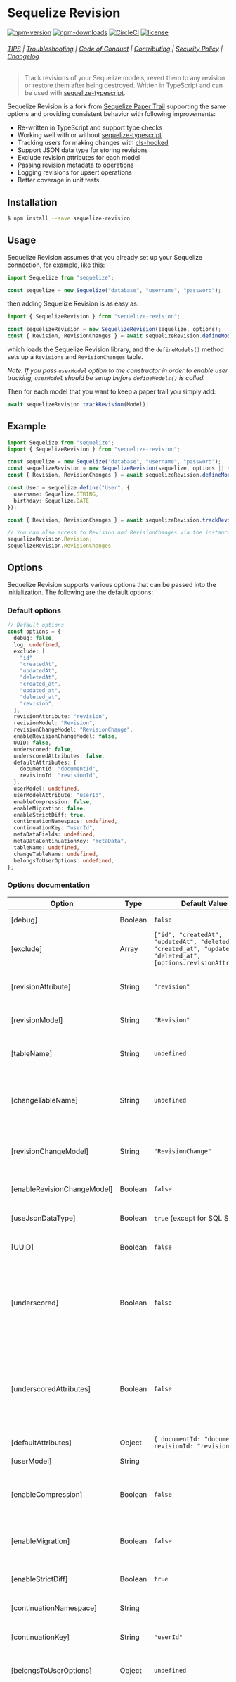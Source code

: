 # Sequelize Revision

[![npm-version](https://img.shields.io/npm/v/sequelize-revision.svg)](https://www.npmjs.org/package/sequelize-revision)
[![npm-downloads](https://img.shields.io/npm/dt/sequelize-revision.svg)](https://www.npmjs.org/package/sequelize-revision)
[![CircleCI](https://circleci.com/gh/yujiosaka/sequelize-revision/tree/master.svg?style=shield)](https://circleci.com/gh/yujiosaka/sequelize-revision/tree/master)
[![license](https://img.shields.io/github/license/yujiosaka/sequelize-revision.svg)](https://github.com/yujiosaka/sequelize-revision/blob/master/LICENSE)

###### [TIPS](https://github.com/yujiosaka/sequelize-revision/blob/master/docs/TIPS.md) | [Troubleshooting](https://github.com/yujiosaka/sequelize-revision/blob/master/docs/TROUBLESHOOTING.md) | [Code of Conduct](https://github.com/yujiosaka/sequelize-revision/blob/master/docs/CODE_OF_CONDUCT.md) | [Contributing](https://github.com/yujiosaka/sequelize-revision/blob/master/docs/CONTRIBUTING.md) | [Security Policy](https://github.com/yujiosaka/sequelize-revision/blob/master/docs/SECURITY.md) | [Changelog](https://github.com/yujiosaka/sequelize-revision/blob/master/docs/CHANGELOG.md)

> Track revisions of your Sequelize models, revert them to any revision or restore them after being destroyed. Written in TypeScript and can be used with [sequelize-typescript](https://github.com/RobinBuschmann/sequelize-typescript).

Sequelize Revision is a fork from [Sequelize Paper Trail](https://github.com/nielsgl/sequelize-paper-trail) supporting the same options and providing consistent behavior with following improvements:

- Re-written in TypeScript and support type checks
- Working well with or without [sequelize-typescript](https://github.com/RobinBuschmann/sequelize-typescript)
- Tracking users for making changes with [cls-hooked](https://github.com/jeff-lewis/cls-hooked)
- Support JSON data type for storing revisions
- Exclude revision attributes for each model
- Passing revision metadata to operations
- Logging revisions for upsert operations
- Better coverage in unit tests

## Installation

```bash
$ npm install --save sequelize-revision
```

## Usage

Sequelize Revision assumes that you already set up your Sequelize connection, for example, like this:
```typescript
import Sequelize from "sequelize";

const sequelize = new Sequelize("database", "username", "password");
```

then adding Sequelize Revision is as easy as:

```typescript
import { SequelizeRevision } from "sequelize-revision";

const sequelizeRevision = new SequelizeRevision(sequelize, options);
const { Revision, RevisionChanges } = await sequelizeRevision.defineModels();
```

which loads the Sequelize Revision library, and the `defineModels()` method sets up a `Revisions` and `RevisionChanges` table.

*Note: If you pass `userModel` option to the constructor in order to enable user tracking, `userModel` should be setup before `defineModels()` is called.*

Then for each model that you want to keep a paper trail you simply add:

```typescript
await sequelizeRevision.trackRevision(Model);
```

## Example

```typescript
import Sequelize from "sequelize";
import { SequelizeRevision } from "sequelize-revision";

const sequelize = new Sequelize("database", "username", "password");
const sequelizeRevision = new SequelizeRevision(sequelize, options || {});
const { Revision, RevisionChanges } = await sequelizeRevision.defineModels();

const User = sequelize.define("User", {
  username: Sequelize.STRING,
  birthday: Sequelize.DATE
});

const { Revision, RevisionChanges } = await sequelizeRevision.trackRevision(User);

// You can also access to Revision and RevisionChanges via the instance after executing defineModels() function.
sequelizeRevision.Revision;
sequelizeRevision.RevisionChanges
```

## Options

Sequelize Revision supports various options that can be passed into the initialization. The following are the default options:

### Default options

```typescript
// Default options
const options = {
  debug: false,
  log: undefined,
  exclude: [
    "id",
    "createdAt",
    "updatedAt",
    "deletedAt",
    "created_at",
    "updated_at",
    "deleted_at",
    "revision",
  ],
  revisionAttribute: "revision",
  revisionModel: "Revision",
  revisionChangeModel: "RevisionChange",
  enableRevisionChangeModel: false,
  UUID: false,
  underscored: false,
  underscoredAttributes: false,
  defaultAttributes: {
    documentId: "documentId",
    revisionId: "revisionId",
  },
  userModel: undefined,
  userModelAttribute: "userId",
  enableCompression: false,
  enableMigration: false,
  enableStrictDiff: true,
  continuationNamespace: undefined,
  continuationKey: "userId",
  metaDataFields: undefined,
  metaDataContinuationKey: "metaData",
  tableName: undefined,
  changeTableName: undefined,
  belongsToUserOptions: undefined,
};
```

### Options documentation

| Option                      | Type    | Default Value                                                                                                          | Description                                                                                                                                                                                                                  |
| --------------------------- | ------- | ---------------------------------------------------------------------------------------------------------------------- | ---------------------------------------------------------------------------------------------------------------------------------------------------------------------------------------------------------------------------- |
| [debug]                     | Boolean | `false`                                                                                                                | Enables logging to the console.                                                                                                                                                                                              |
| [exclude]                   | Array   | `["id", "createdAt", "updatedAt", "deletedAt", "created_at", "updated_at", "deleted_at", [options.revisionAttribute]]` | Array of global attributes to exclude from the Sequelize Revision.                                                                                                                                                           |
| [revisionAttribute]         | String  | `"revision"`                                                                                                           | Name of the attribute in the table that corresponds to the current revision.                                                                                                                                                 |
| [revisionModel]             | String  | `"Revision"`                                                                                                           | Name of the model that keeps the revision models.                                                                                                                                                                            |
| [tableName]                 | String  | `undefined`                                                                                                            | Name of the table that keeps the revision models. Passed to Sequelize.                                                                                                                                                       |
| [changeTableName]           | String  | `undefined`                                                                                                            | Name of the table that keeps the revision change models. Passed to Sequelize. Table is camelCase or PascalCase.                                                                                                              |
| [revisionChangeModel]       | String  | `"RevisionChange"`                                                                                                     | Name of the model that tracks all the attributes that have changed during each create and update call.                                                                                                                       |
| [enableRevisionChangeModel] | Boolean | `false`                                                                                                                | Disable the revision change model to save space.                                                                                                                                                                             |
| [useJsonDataType]           | Boolean | `true` (except for SQL Server)                                                                                         | Whether to use JSON data type for storing attributes and diff.                                                                                                                                                               |
| [UUID]                      | Boolean | `false`                                                                                                                | The [revisionModel] has id attribute of type UUID for PostgreSQL.                                                                                                                                                            |
| [underscored]               | Boolean | `false`                                                                                                                | The [revisionModel] and [revisionChangeModel] have `"createdAt"` and `"updatedAt"` attributes, by default, setting this option to true changes it to `"created_at`" and `"updated_at"`.                                      |
| [underscoredAttributes]     | Boolean | `false`                                                                                                                | The [revisionModel] has a [defaultAttribute] "documentId", and the [revisionChangeModel] has a  [defaultAttribute] `"revisionId`, by default, setting this option to true changes it to `"document_id"` and `"revision_id"`. |
| [defaultAttributes]         | Object  | `{ documentId: "documentId", revisionId: "revisionId" }`                                                               |                                                                                                                                                                                                                              |
| [userModel]                 | String  |                                                                                                                        | Name of the model that stores users in your.                                                                                                                                                                                 |
| [enableCompression]         | Boolean | `false`                                                                                                                | Compresses the revision attribute in the [revisionModel] to only the diff instead of all model attributes.                                                                                                                   |
| [enableMigration]           | Boolean | `false`                                                                                                                | Automatically adds the [revisionAttribute] via a migration to the models that have paper trails enabled.                                                                                                                     |
| [enableStrictDiff]          | Boolean | `true`                                                                                                                 | Reports integers and strings as different, e.g. `3.14` !== `"3.14"`                                                                                                                                                          |
| [continuationNamespace]     | String  |                                                                                                                        | Name of the name space used with the cls-hooked module.                                                                                                                                                                      |
| [continuationKey]           | String  | `"userId"`                                                                                                             | The cls-hooked key that contains the user id.                                                                                                                                                                                |
| [belongsToUserOptions]      | Object  | `undefined`                                                                                                            | The options used for belongsTo between userModel and Revision model                                                                                                                                                          |
| [metaDataFields]            | Object  | `undefined`                                                                                                            | The keys that will be provided in the meta data object. { key: isRequired (boolean)} format. Can be used to privovide additional fields - other associations, dates, etc to the Revision model                               |
| [metaDataContinuationKey]   | String  | `"metaData"`                                                                                                           | The cls-hooked key that contains the meta data object, from where the metaDataFields are extracted.                                                                                                                          |

## Sequelize Models

### Revision

| Attribute                      | Data Type                                                                                                                                            | Description                                                                                                                                                                                                                                                                                              |
| ------------------------------ | ---------------------------------------------------------------------------------------------------------------------------------------------------- | -------------------------------------------------------------------------------------------------------------------------------------------------------------------------------------------------------------------------------------------------------------------------------------------------------- |
| id                             | [INTEGER](https://sequelize.org/api/v6/class/src/data-types.js~integer) \| [UUID](https://sequelize.org/api/v6/class/src/data-types.js~uuid)         | Primary key of the model. Data type is [INTEGER](https://sequelize.org/api/v6/class/src/data-types.js~integer) by default, but can be modified to [UUID](https://sequelize.org/api/v6/class/src/data-types.js~uuid) for PostgreSQL by passing [UUID] option.                                             |
| model                          | [STRING](https://sequelize.org/api/v6/class/src/data-types.js~string)                                                                                | Name of the tracked model.                                                                                                                                                                                                                                                                               |
| document                       | [JSON](https://sequelize.org/api/v6/class/src/data-types.js~jsontype) \| [TEXT("medium")](https://sequelize.org/api/v6/class/src/data-types.js~text) | Attributes of the model after the operation. The entire attributes are saved by default, but can be compresses only to the diff by passing [enableCompression] option.                                                                                                                                   |
| [defaultAttributes.documentId] | [INTEGER](https://sequelize.org/api/v6/class/src/data-types.js~integer) \| [UUID](https://sequelize.org/api/v6/class/src/data-types.js~uuid)         | ID of the tracked document. Attribute name is configured by [defaultAttributes.documentId], default to `"documentId"`.                                                                                                                                                                                   |
| operation                      | [STRING](https://sequelize.org/api/v6/class/src/data-types.js~string)                                                                                | Name of the operation such as `"create"`, `"update"` and  `"destroy"`.                                                                                                                                                                                                                                   |
| [revisionAttribute]            | [INTEGER](https://sequelize.org/api/v6/class/src/data-types.js~integer)                                                                              | Version of the document starting from `1`. The value is incremented every time when the document is created, updated or deleted. Attribute name is configured by [revisionAttribute], default to `"revision"`. The same value is saved to [revisionAttribute] attribute of the tracked document as well. |
| [userModelAttribute]           | (ID data type of of the user model)                                                                                                                  | Foreign key of the user model. Attribute name is configured by [userModelAttribute], default to `"userId"`.                                                                                                                                                                                              |

### RevisionChnage

| Attribute                      | Data Type                                                                                                                                            | Description                                                                                                                                                                                                                                                  |
| ------------------------------ | ---------------------------------------------------------------------------------------------------------------------------------------------------- | ------------------------------------------------------------------------------------------------------------------------------------------------------------------------------------------------------------------------------------------------------------ |
| id                             | [INTEGER](https://sequelize.org/api/v6/class/src/data-types.js~integer) \| [UUID](https://sequelize.org/api/v6/class/src/data-types.js~uuid)         | Primary key of the model. Data type is [INTEGER](https://sequelize.org/api/v6/class/src/data-types.js~integer) by default, but can be modified to [UUID](https://sequelize.org/api/v6/class/src/data-types.js~uuid) for PostgreSQL by passing [UUID] option. |
| path                           | [TEXT](https://sequelize.org/api/v6/class/src/data-types.js~text)                                                                                    | Modified attribute name.                                                                                                                                                                                                                                     |
| document                       | [JSON](https://sequelize.org/api/v6/class/src/data-types.js~jsontype) \| [TEXT("medium")](https://sequelize.org/api/v6/class/src/data-types.js~text) | Modified attributes.                                                                                                                                                                                                                                         |
| diff                           | [JSON](https://sequelize.org/api/v6/class/src/data-types.js~jsontype) \| [TEXT("medium")](https://sequelize.org/api/v6/class/src/data-types.js~text) | Difference of updated attribute, comparing character by character.                                                                                                                                                                                           |
| [defaultAttributes.revisionId] | (ID data type of of the Revision model)                                                                                                              | Foreign key of the Revision model. Attribute name is configured by [defaultAttributes.revisionId], default to `"revisionId"`.                                                                                                                                |
